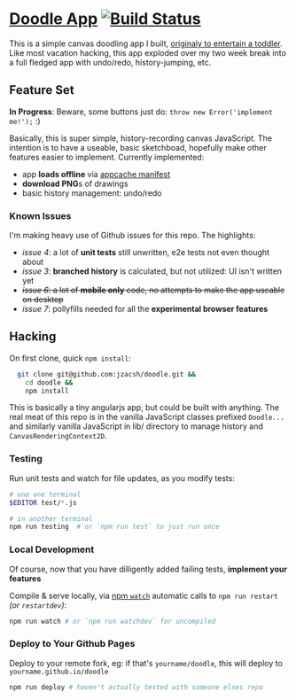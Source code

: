 # [Doodle App](http://jzacsh.com/doodle) [![Build Status](https://travis-ci.org/jzacsh/doodle.svg)](https://travis-ci.org/jzacsh/doodle)
This is a simple canvas doodling app I built, [originaly to entertain a
toddler](http://goo.gl/bPihNp). Like most vacation hacking, this app exploded
over my two week break into a full fledged app with undo/redo, history-jumping,
etc.

## Feature Set
**In Progress**: Beware, some buttons just do: `throw new Error('implement me!');` :)

Basically, this is super simple, history-recording canvas JavaScript. The intention is to have a useable, basic sketchboad, hopefully make other features easier to implement. Currently implemented:
- app **loads offline** via [appcache manifest](https://github.com/jzacsh/doodle/blob/a826f24401aa6db13ed47c3187cfc2abfebfbb68/doodle-cache.manifest)
- **download PNG**s of drawings
- basic history management: undo/redo

### Known Issues
I'm making heavy use of Github issues for this repo. The highlights:
- *issue 4*: a lot of **unit tests** still unwritten, e2e tests not even thought about
- *issue 3*: **branched history** is calculated, but not utilized: UI isn't written yet
- ~~*issue 6*: a lot of **mobile only** code, no attempts to make the app useable on desktop~~
- *issue 7*: pollyfills needed for all the **experimental browser features**

## Hacking
On first clone, quick `npm install`:
```bash
  git clone git@github.com:jzacsh/doodle.git &&
    cd doodle &&
    npm install
```

This is basically a tiny angularjs app, but could be built with anything. The real meat of this repo is in the vanilla JavaScript classes prefixed `Doodle...` and similarly vanilla JavaScript in lib/ directory to manage history and `CanvasRenderingContext2D`.

### Testing
Run unit tests and watch for file updates, as you modify tests:
```bash
# one one terminal
$EDITOR test/*.js

# in another terminal
npm run testing  # or `npm run test` to just run once
```

### Local Development
Of course, now that you have dilligently added failing tests, **implement your features**

Compile & serve locally, via [npm `watch`](https://www.npmjs.com/package/watch) automatic calls to `npm run restart` _(or `restartdev`)_:
```bash
npm run watch # or `npm run watchdev` for uncompiled
```

### Deploy to Your Github Pages
Deploy to your remote fork, eg: if that's `yourname/doodle`, this will deploy to `yourname.github.io/doodle`
```bash
npm run deploy # haven't actually tested with someone elses repo
```
